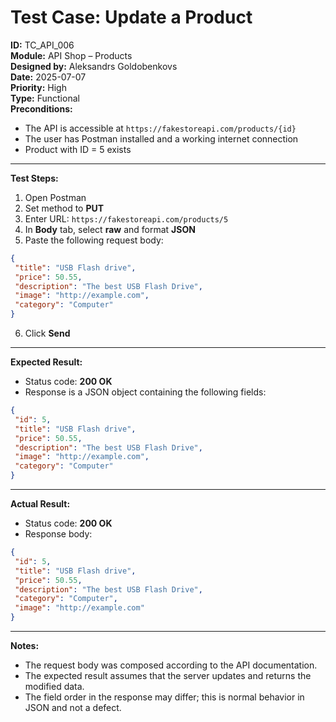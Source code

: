 # Test Case: Update a Product

**ID:** TC_API_006  
**Module:** API Shop – Products  
**Designed by:** Aleksandrs Goldobenkovs  
**Date:** 2025-07-07  
**Priority:** High  
**Type:** Functional  
**Preconditions:**  
- The API is accessible at `https://fakestoreapi.com/products/{id}`  
- The user has Postman installed and a working internet connection  
- Product with ID = 5 exists
  
---

**Test Steps:**

1. Open Postman  
2. Set method to **PUT**  
3. Enter URL: `https://fakestoreapi.com/products/5`
4. In **Body** tab, select **raw** and format **JSON**  
5. Paste the following request body:
```json
{
 "title": "USB Flash drive",
 "price": 50.55,
 "description": "The best USB Flash Drive",
 "image": "http://example.com",
 "category": "Computer"
}
```
6. Click **Send**

---

**Expected Result:**  
- Status code: **200 OK**  
- Response is a JSON object containing the following fields:
 
```json
{
 "id": 5,
 "title": "USB Flash drive",
 "price": 50.55,
 "description": "The best USB Flash Drive",
 "image": "http://example.com",
 "category": "Computer"
}
```
---

**Actual Result:**  
- Status code: **200 OK**  
- Response body:
  
```json
{
 "id": 5,
 "title": "USB Flash drive",
 "price": 50.55,
 "description": "The best USB Flash Drive",
 "category": "Computer",
 "image": "http://example.com"
}
```
---

**Notes:**  
- The request body was composed according to the API documentation.
- The expected result assumes that the server updates and returns the modified data.
- The field order in the response may differ; this is normal behavior in JSON and not a defect.
 

